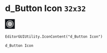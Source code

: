 # d_Button Icon `32x32`
<img src="/img/d_Button%20Icon.png" width=32 height=32>

``` CSharp
EditorGUIUtility.IconContent("d_Button Icon")
```
```
d_Button Icon
```
